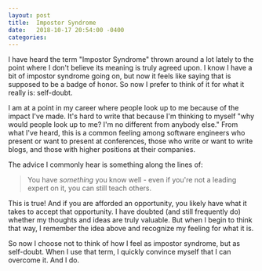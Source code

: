 ```yaml
---
layout: post
title:  Impostor Syndrome
date:   2018-10-17 20:54:00 -0400
categories: 
---
```


I have heard the term "Impostor Syndrome" thrown around a lot lately to the point where I don't believe its meaning is truly agreed upon. I know I have a bit of impostor syndrome going on, but now it feels like saying that is supposed to be a badge of honor. So now I prefer to think of it for what it really is: self-doubt.

I am at a point in my career where people look up to me because of the impact I've made. It's hard to write that because I'm thinking to myself "why would people look up to me? I'm no different from anybody else." From what I've heard, this is a common feeling among software engineers who present or want to present at conferences, those who write or want to write blogs, and those with higher positions at their companies.

The advice I commonly hear is something along the lines of:

> You have _something_ you know well - even if you're not a leading expert on it, you can still teach others.

This is true! And if you are afforded an opportunity, you likely have what it takes to accept that opportunity. I have doubted (and still frequently do) whether my thoughts and ideas are truly valuable. But when I begin to think that way, I remember the idea above and recognize my feeling for what it is.

So now I choose not to think of how I feel as impostor syndrome, but as self-doubt. When I use that term, I quickly convince myself that I can overcome it. And I do.
